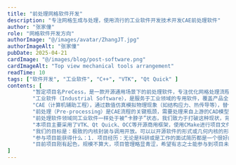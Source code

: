 ```yaml
---
title: "前处理网格软件开发"
description: "专注网格生成与处理，使用流行的工业软件开发技术开发CAE前处理软件"
author: "张家僮"
role: "网格软件开发方向"
authorImage: "@/images/avatar/ZhangJT.jpg"
authorImageAlt: "张家僮"
pubDate: 2025-04-21
cardImage: "@/images/blog/post-software.png"
cardImageAlt: "Top view mechanical tools arrangement"
readTime: 10
tags: ["软件开发", "工业软件", "C++", "VTK", "Qt Quick" ]
contents: [
        "暂定项目名PreCess，是一款开源通用场景下的前处理软件，专注优化网格处理流程与提高网格生成质量。项目目前暂时以闭源形式进行探索性开发，等待软件初具规模、实用性和可拓展性时择机开源。",
        "工业软件（Industrial Software），是服务于工业领域的专用软件，覆盖产品全生命周期（设计、仿真、生产、运维等），是智能制造的核心工具，是工业数字化转型的基石，直接影响产品质量、研发效率和成本控制。",
        "CAE（计算机辅助工程），通过数值仿真模拟物理现象（如结构应力、热传导等），替代部分物理试验，优化产品设计避免设计缺陷，缩短研发周期，降低试验成本。CAE属于研发设计类软件的高端环节，与CAD（设计）、CAM（制造）并称“CAx”三大支柱。技术门槛高，依赖多学科知识，是工业软件“卡脖子”领域之一。典型工具如ANSYS、ABAQUS、COMSOL、Altair HyperWorks等。",
        "前处理（Pre-processing）是CAE流程的关键瓶颈，需要处理来自上游的CAD模型，为CAE仿真准备输入数据。网格质量直接影响到仿真求解的精度和速度，平均耗时占CAE全流程的60%~70%，需要耗费大量精力调整网格。前处理软件主要功能包括：CAD模型几何建模/修复、网格划分、仿真边界条件设置。代表软件：ANSYS Meshing、Altair HyperMesh、Pointwise（流体网格）、MSC Patran（结构分析）。",
        "前处理软件领域同工业软件一样处于被“卡脖子”状态，我们致力于打破这种现状，背靠研究生网格组内国际先进的高质量网格生成与编辑算法，希望推出一款软件能被应用于实际工业生产中，也为网格算法开发者提供集成平台。",
        "本项目主要采用了VTK、Qt Quick、OCC等开源商用框架，使用CMake进行项目文件管理，以私有仓库形式在Gitee托管。主要参考了成熟商用软件，如Altair HyperMesh、Blender、ParaView等，进行软件界面与交互设计。希望构建几何引擎，实现对包括样条、网格模型编辑的通用封装，以基于软件几何内核，方便插件开发或Python脚本编写。",
        "我们的目标是：极致的内核封装与调用开放。可以以开源软件的形式或几何内核的形式供CAE软件集成到各自的生态中，通过插件开发供厂商对软件做定制化开发；算法开发者也可以基于软件内核做算法开发与调试。",
        "参与项目能获得什么：1. 项目经历：无论是科研或是工作的面试简历都是一个很好的谈资；2. 项目管理经验：我们在尽力规范化项目管理规则，可以通过参与项目熟悉项目管理流程，比如Git的使用和代码合作编写、使用CMake进行项目管理和依赖库的编译安装；3. 开发经验：C++是我们开发的主力语言，希望通过参与项目能共同学习现代C++的编程知识，通过迭代设计积累架构设计经验；4. 助研奖励：参与项目作为骨干成员可以获得助研奖励作为工资，优先考虑计划长期参与开源项目并贡献代码的同学。",
        "目前项目刚有起色，规模不算大，项目管理略显青涩，希望有志之士能参与到项目未来的讨论和建设中。项目组面向更广大的本科生群体，挑选现有课程、书籍、文档教程，提供不同技术方向的学习和参与项目的路线方案，对于不同的技术方向组里也有人带。未来两个月也会组织一些培训课程，帮助初学者尽快上手开发工作和对项目迭代的探讨中。"
]
---
```

